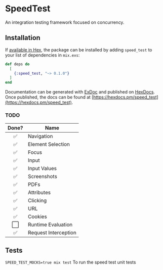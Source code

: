 # SpeedTest

An integration testing framework focused on concurrency.

## Installation

If [available in Hex](https://hex.pm/docs/publish), the package can be installed
by adding `speed_test` to your list of dependencies in `mix.exs`:

```elixir
def deps do
  [
    {:speed_test, "~> 0.1.0"}
  ]
end
```

Documentation can be generated with [ExDoc](https://github.com/elixir-lang/ex_doc)
and published on [HexDocs](https://hexdocs.pm). Once published, the docs can
be found at [https://hexdocs.pm/speed_test](https://hexdocs.pm/speed_test).

### TODO
Done? | Name
:---:| ---
✅| Navigation
✅| Element Selection
✅| Focus
✅| Input
✅| Input Values
✅| Screenshots
✅| PDFs
✅| Attributes
✅| Clicking
✅| URL
✅| Cookies
⬜️| Runtime Evaluation
✅| Request Interception

## Tests

`SPEED_TEST_MOCKS=true mix test` To run the speed test unit tests
